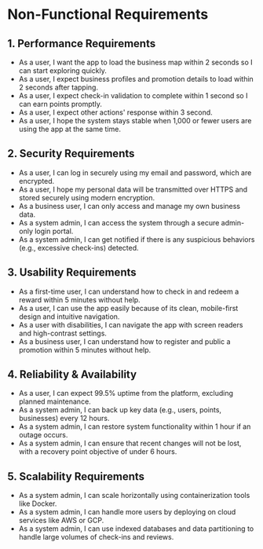 # Non-Functional Requirements

## 1. Performance Requirements

- As a user, I want the app to load the business map within 2 seconds so I can start exploring quickly.
- As a user, I expect business profiles and promotion details to load within 2 seconds after tapping.
- As a user, I expect check-in validation to complete within 1 second so I can earn points promptly.
- As a user, I expect other actions' response within 3 second.
- As a user, I hope the system stays stable when 1,000 or fewer users are using the app at the same time.

## 2. Security Requirements

- As a user, I can log in securely using my email and password, which are encrypted.
- As a user, I hope my personal data will be transmitted over HTTPS and stored securely using modern encryption.
- As a business user, I can only access and manage my own business data.
- As a system admin, I can access the system through a secure admin-only login portal.
- As a system admin, I can get notified if there is any suspicious behaviors (e.g., excessive check-ins) detected.

## 3. Usability Requirements

- As a first-time user, I can understand how to check in and redeem a reward within 5 minutes without help.
- As a user, I can use the app easily because of its clean, mobile-first design and intuitive navigation.
- As a user with disabilities, I can navigate the app with screen readers and high-contrast settings.
- As a business user, I can understand how to register and public a promotion within 5 minutes without help.

## 4. Reliability & Availability

- As a user, I can expect 99.5% uptime from the platform, excluding planned maintenance.
- As a system admin, I can back up key data (e.g., users, points, businesses) every 12 hours.
- As a system admin, I can restore system functionality within 1 hour if an outage occurs.
- As a system admin, I can ensure that recent changes will not be lost, with a recovery point objective of under 6 hours.

## 5. Scalability Requirements

- As a system admin, I can scale horizontally using containerization tools like Docker.
- As a system admin, I can handle more users by deploying on cloud services like AWS or GCP.
- As a system admin, I can use indexed databases and data partitioning to handle large volumes of check-ins and reviews.
